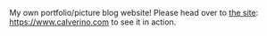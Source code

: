 My own portfolio/picture blog website! Please head over to [the site](https://www.calverino.com): https://www.calverino.com to see it in action.
